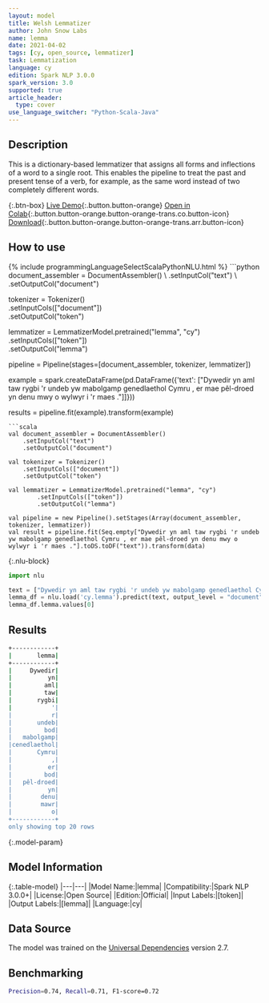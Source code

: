 ```yaml
---
layout: model
title: Welsh Lemmatizer
author: John Snow Labs
name: lemma
date: 2021-04-02
tags: [cy, open_source, lemmatizer]
task: Lemmatization
language: cy
edition: Spark NLP 3.0.0
spark_version: 3.0
supported: true
article_header:
  type: cover
use_language_switcher: "Python-Scala-Java"
---
```


## Description

This is a dictionary-based lemmatizer that assigns all forms and inflections of a word to a single root. This enables the pipeline to treat the past and present tense of a verb, for example, as the same word instead of two completely different words.

{:.btn-box}
[Live Demo](https://demo.johnsnowlabs.com/public/TEXT_PREPROCESSING/){:.button.button-orange}
[Open in Colab](https://colab.research.google.com/github/JohnSnowLabs/spark-nlp-workshop/blob/master/tutorials/streamlit_notebooks/TEXT_PREPROCESSING.ipynb){:.button.button-orange.button-orange-trans.co.button-icon}
[Download](https://s3.amazonaws.com/auxdata.johnsnowlabs.com/public/models/lemma_cy_3.0.0_3.0_1617389338320.zip){:.button.button-orange.button-orange-trans.arr.button-icon}

## How to use



<div class="tabs-box" markdown="1">
{% include programmingLanguageSelectScalaPythonNLU.html %}
```python
document_assembler = DocumentAssembler() \
    .setInputCol("text") \
    .setOutputCol("document")

tokenizer = Tokenizer()\
    .setInputCols(["document"]) \
    .setOutputCol("token")

lemmatizer = LemmatizerModel.pretrained("lemma", "cy") \
        .setInputCols(["token"]) \
        .setOutputCol("lemma")

pipeline = Pipeline(stages=[document_assembler, tokenizer, lemmatizer])

example = spark.createDataFrame(pd.DataFrame({'text': ["Dywedir yn aml taw rygbi 'r undeb yw mabolgamp genedlaethol Cymru , er mae pêl-droed yn denu mwy o wylwyr i 'r maes ."]]}))

results = pipeline.fit(example).transform(example)
```
```scala
val document_assembler = DocumentAssembler()
    .setInputCol("text")
    .setOutputCol("document")

val tokenizer = Tokenizer()
    .setInputCols(["document"])
    .setOutputCol("token")

val lemmatizer = LemmatizerModel.pretrained("lemma", "cy")
        .setInputCols(["token"])
        .setOutputCol("lemma")

val pipeline = new Pipeline().setStages(Array(document_assembler, tokenizer, lemmatizer))
val result = pipeline.fit(Seq.empty["Dywedir yn aml taw rygbi 'r undeb yw mabolgamp genedlaethol Cymru , er mae pêl-droed yn denu mwy o wylwyr i 'r maes ."].toDS.toDF("text")).transform(data)

```

{:.nlu-block}
```python
import nlu

text = ["Dywedir yn aml taw rygbi 'r undeb yw mabolgamp genedlaethol Cymru , er mae pêl-droed yn denu mwy o wylwyr i 'r maes ."]
lemma_df = nlu.load('cy.lemma').predict(text, output_level = "document")
lemma_df.lemma.values[0]
```
</div>

## Results

```bash
+------------+
|       lemma|
+------------+
|     Dywedir|
|          yn|
|         aml|
|         taw|
|       rygbi|
|           '|
|           r|
|       undeb|
|         bod|
|   mabolgamp|
|cenedlaethol|
|       Cymru|
|           ,|
|          er|
|         bod|
|   pêl-droed|
|          yn|
|        denu|
|        mawr|
|           o|
+------------+
only showing top 20 rows
```

{:.model-param}
## Model Information

{:.table-model}
|---|---|
|Model Name:|lemma|
|Compatibility:|Spark NLP 3.0.0+|
|License:|Open Source|
|Edition:|Official|
|Input Labels:|[token]|
|Output Labels:|[lemma]|
|Language:|cy|

## Data Source

The model was trained on the [Universal Dependencies](https://www.universaldependencies.org) version 2.7.

## Benchmarking

```bash
Precision=0.74, Recall=0.71, F1-score=0.72
```